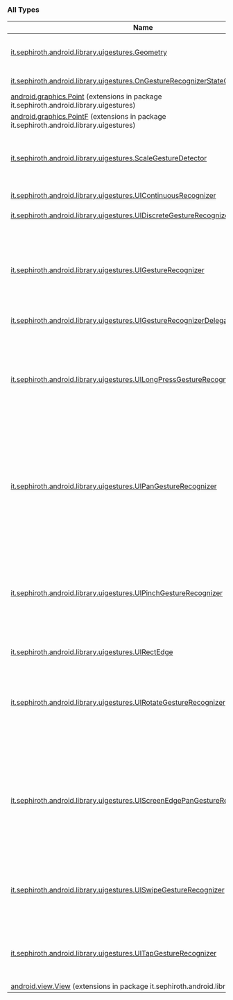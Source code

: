 

### All Types

| Name | Summary |
|---|---|
| [it.sephiroth.android.library.uigestures.Geometry](../it.sephiroth.android.library.uigestures/-geometry.md) | Copyright 2017 Adobe Systems Incorporated.  All rights reserved. $Id$ $DateTime$ $Change$ $File$ $Revision$ $Author$ |
| [it.sephiroth.android.library.uigestures.OnGestureRecognizerStateChangeListener](../it.sephiroth.android.library.uigestures/-on-gesture-recognizer-state-change-listener/index.md) | Created by alessandro crugnola on 11/20/16. |
| [android.graphics.Point](../it.sephiroth.android.library.uigestures/android.graphics.-point/index.md) (extensions in package it.sephiroth.android.library.uigestures) |  |
| [android.graphics.PointF](../it.sephiroth.android.library.uigestures/android.graphics.-point-f/index.md) (extensions in package it.sephiroth.android.library.uigestures) |  |
| [it.sephiroth.android.library.uigestures.ScaleGestureDetector](../it.sephiroth.android.library.uigestures/-scale-gesture-detector/index.md) | This is a slightly modified version of the Android's ScaleGestureDetector which doesn't trigger onScaleEnd when the scale ratio is back to 0. |
| [it.sephiroth.android.library.uigestures.UIContinuousRecognizer](../it.sephiroth.android.library.uigestures/-u-i-continuous-recognizer.md) | Created by Alessandro Crugnola on 11/20/16 |
| [it.sephiroth.android.library.uigestures.UIDiscreteGestureRecognizer](../it.sephiroth.android.library.uigestures/-u-i-discrete-gesture-recognizer.md) | Created by Alessandro Crugnola on 11/20/16 |
| [it.sephiroth.android.library.uigestures.UIGestureRecognizer](../it.sephiroth.android.library.uigestures/-u-i-gesture-recognizer/index.md) | AndroidGestureRecognizer is an Android implementation of the Apple's UIGestureRecognizer framework. There's not guarantee, however, that this library works 100% in the same way as the Apple version. This is the base class for all the UI gesture implementations. |
| [it.sephiroth.android.library.uigestures.UIGestureRecognizerDelegate](../it.sephiroth.android.library.uigestures/-u-i-gesture-recognizer-delegate/index.md) |  |
| [it.sephiroth.android.library.uigestures.UILongPressGestureRecognizer](../it.sephiroth.android.library.uigestures/-u-i-long-press-gesture-recognizer/index.md) | UILongPressGestureRecognizer looks for long-press gestures. The user must press one or more fingers on a view and hold them there for a minimum period of time before the action triggers. While down, the user’s fingers may not move more than a specified distance; if they move beyond the specified distance, the gesture fails. |
| [it.sephiroth.android.library.uigestures.UIPanGestureRecognizer](../it.sephiroth.android.library.uigestures/-u-i-pan-gesture-recognizer/index.md) | UIPanGestureRecognizer is a subclass of UIGestureRecognizer that looks for panning (dragging) gestures. The user must be pressing one or more fingers on a view while they pan it. Clients implementing the action method for this gesture recognizer can ask it for the current translation and velocity of the gesture. |
| [it.sephiroth.android.library.uigestures.UIPinchGestureRecognizer](../it.sephiroth.android.library.uigestures/-u-i-pinch-gesture-recognizer/index.md) | UIPinchGestureRecognizer is a subclass of UIGestureRecognizer that looks for pinching gestures involving two touches. When the user moves the two fingers toward each other, the conventional meaning is zoom-out; when the user moves the two fingers away from each other, the conventional meaning is zoom-in. |
| [it.sephiroth.android.library.uigestures.UIRectEdge](../it.sephiroth.android.library.uigestures/-u-i-rect-edge/index.md) |  |
| [it.sephiroth.android.library.uigestures.UIRotateGestureRecognizer](../it.sephiroth.android.library.uigestures/-u-i-rotate-gesture-recognizer/index.md) | UIRotationGestureRecognizer is a subclass of UIGestureRecognizer that looks for rotation gestures involving two touches. When the user moves the fingers opposite each other in a circular motion, the underlying view should rotate in a corresponding direction and speed. |
| [it.sephiroth.android.library.uigestures.UIScreenEdgePanGestureRecognizer](../it.sephiroth.android.library.uigestures/-u-i-screen-edge-pan-gesture-recognizer/index.md) | UIPanGestureRecognizer is a subclass of UIGestureRecognizer that looks for panning (dragging) gestures. The user must be pressing one or more fingers on a view while they pan it. Clients implementing the action method for this gesture recognizer can ask it for the current translation and velocity of the gesture. |
| [it.sephiroth.android.library.uigestures.UISwipeGestureRecognizer](../it.sephiroth.android.library.uigestures/-u-i-swipe-gesture-recognizer/index.md) | UISwipeGestureRecognizer is a subclass of UIGestureRecognizer that looks for swiping gestures in one or more directions. A swipe is a discrete gesture, and thus the associated action message is sent only once per gesture. |
| [it.sephiroth.android.library.uigestures.UITapGestureRecognizer](../it.sephiroth.android.library.uigestures/-u-i-tap-gesture-recognizer/index.md) | UITapGestureRecognizer looks for single or multiple taps. For the gesture to be recognized, the specified number of fingers must tap the view a specified number of times. |
| [android.view.View](../it.sephiroth.android.library.uigestures/android.view.-view/index.md) (extensions in package it.sephiroth.android.library.uigestures) |  |
